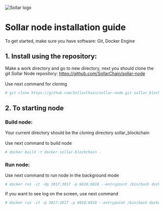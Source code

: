 ![Sollar logo](https://testnet.sollar.tech/static/media/solar-logo.273118e9.svg)

# Sollar node installation guide

To get started, make sure you have software: Git, Docker Engine

## 1. Install using the repository:
   Make a work directory and go to new directory, next you should clone the git Sollar Node repository: https://github.com/SollarChain/sollar-node
   <br><br>
   Use next command for cloning <br>
   ```bash
   # git clone https://github.com/SollarChain/sollar-node.git sollar_blockchain
   ```
   
## 2. To starting node
### Build node:
   Your current directory should be the cloning directory sollar_blockchain<br><br>
   Use next command to build node<br>
   ```bash
   # docker build -t docker-sollar-blockchain .
   ```
### Run node:
   Use next command to run node in the background mode
   ```bash
   # docker run -it -dp 3017:3017 -p 6018:6018 --entrypoint /bin/bash docker-sollar-blockchain
   ```
   If you want to see log on the screen, use next command
   ```bash
   # docker run -it -p 3017:3017 -p 6018:6018 --entrypoint /bin/bash docker-sollar-blockchain
   ```

